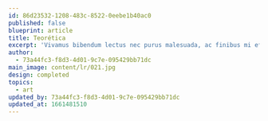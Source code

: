 ```yaml
---
id: 86d23532-1208-483c-8522-0eebe1b40ac0
published: false
blueprint: article
title: Teorética
excerpt: 'Vivamus bibendum lectus nec purus malesuada, ac finibus mi efficitur'
author:
  - 73a44fc3-f8d3-4d01-9c7e-095429bb71dc
main_image: content/lr/021.jpg
design: completed
topics:
  - art
updated_by: 73a44fc3-f8d3-4d01-9c7e-095429bb71dc
updated_at: 1661481510
---
```


